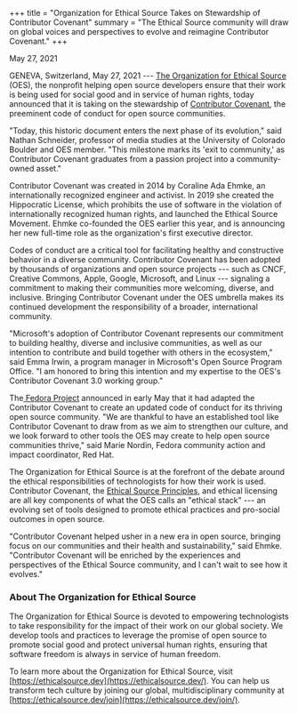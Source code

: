 +++
title = "Organization for Ethical Source Takes on Stewardship of Contributor Covenant"
summary = "The Ethical Source community will draw on global voices and perspectives to evolve and reimagine Contributor Covenant."
+++

<time>May 27, 2021</time>

GENEVA, Switzerland, May 27, 2021 --- [The Organization for Ethical Source](https://ethicalsource.dev/) (OES), the nonprofit helping open source developers ensure that their work is being used for social good and in service of human rights, today announced that it is taking on the stewardship of [Contributor Covenant](https://www.contributor-covenant.org/), the preeminent code of conduct for open source communities.

"Today, this historic document enters the next phase of its evolution," said Nathan Schneider, professor of media studies at the University of Colorado Boulder and OES member. "This milestone marks its 'exit to community,' as Contributor Covenant graduates from a passion project into a community-owned asset."

Contributor Covenant was created in 2014 by Coraline Ada Ehmke, an internationally recognized engineer and activist. In 2019 she created the Hippocratic License, which prohibits the use of software in the violation of internationally recognized human rights, and launched the Ethical Source Movement. Ehmke co-founded the OES earlier this year, and is announcing her new full-time role as the organization's first executive director.

Codes of conduct are a critical tool for facilitating healthy and constructive behavior in a diverse community. Contributor Covenant has been adopted by thousands of organizations and open source projects --- such as CNCF, Creative Commons, Apple, Google, Microsoft, and Linux --- signaling a commitment to making their communities more welcoming, diverse, and inclusive. Bringing Contributor Covenant under the OES umbrella makes its continued development the responsibility of a broader, international community.

"Microsoft's adoption of Contributor Covenant represents our commitment to building healthy, diverse and inclusive communities, as well as our intention to contribute and build together with others in the ecosystem," said Emma Irwin, a program manager in Microsoft's Open Source Program Office. "I am honored to bring this intention and my expertise to the OES's Contributor Covenant 3.0 working group."

The[ Fedora Project](https://getfedora.org/) announced in early May that it had adapted the Contributor Covenant to create an updated code of conduct for its thriving open source community. "We are thankful to have an established tool like Contributor Covenant to draw from as we aim to strengthen our culture, and we look forward to other tools the OES may create to help open source communities thrive," said Marie Nordin, Fedora community action and impact coordinator, Red Hat.

The Organization for Ethical Source is at the forefront of the debate around the ethical responsibilities of technologists for how their work is used. Contributor Covenant, the [Ethical Source Principles](https://ethicalsource.dev/principles), and ethical licensing are all key components of what the OES calls an "ethical stack" --- an evolving set of tools designed to promote ethical practices and pro-social outcomes in open source.

"Contributor Covenant helped usher in a new era in open source, bringing focus on our communities and their health and sustainability," said Ehmke. "Contributor Covenant will be enriched by the experiences and perspectives of the Ethical Source community, and I can't wait to see how it evolves."

### About The Organization for Ethical Source

The Organization for Ethical Source is devoted to empowering technologists to take responsibility for the impact of their work on our global society. We develop tools and practices to leverage the promise of open source to promote social good and protect universal human rights, ensuring that software freedom is always in service of human freedom.

To learn more about the Organization for Ethical Source, visit [https://ethicalsource.dev](https://ethicalsource.dev/). You can help us transform tech culture by joining our global, multidisciplinary community at [https://ethicalsource.dev/join](https://ethicalsource.dev/join/).
